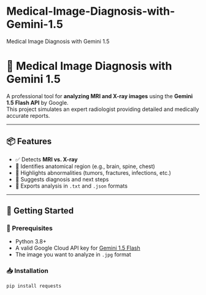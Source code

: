 # Medical-Image-Diagnosis-with-Gemini-1.5
Medical Image Diagnosis with Gemini 1.5
# 🧠 Medical Image Diagnosis with Gemini 1.5

A professional tool for **analyzing MRI and X-ray images** using the **Gemini 1.5 Flash API** by Google.  
This project simulates an expert radiologist providing detailed and medically accurate reports.

---

## 📦 Features

- ✅ Detects **MRI vs. X-ray**
- 🧠 Identifies anatomical region (e.g., brain, spine, chest)
- 🔬 Highlights abnormalities (tumors, fractures, infections, etc.)
- 🏥 Suggests diagnosis and next steps
- 💾 Exports analysis in `.txt` and `.json` formats

---

## 🚀 Getting Started

### 🔧 Prerequisites

- Python 3.8+
- A valid Google Cloud API key for [Gemini 1.5 Flash](https://console.cloud.google.com/apis/credentials)
- The image you want to analyze in `.jpg` format

### 📥 Installation

```bash
pip install requests
